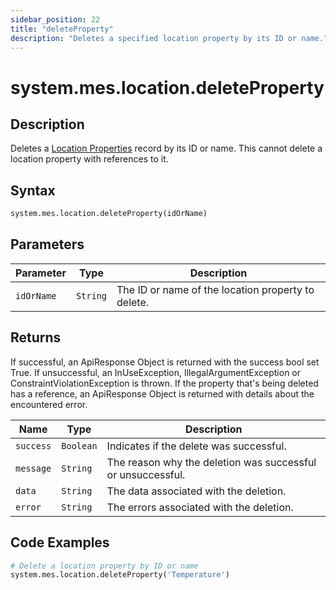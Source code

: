 ```yaml
---
sidebar_position: 22
title: "deleteProperty"
description: "Deletes a specified location property by its ID or name."
---
```


# system.mes.location.deleteProperty

## Description

Deletes a [Location Properties](../../data-model/location-model/location-property) record by its ID or name.
This cannot delete a location property with references to it.

## Syntax

```python
system.mes.location.deleteProperty(idOrName)
```

## Parameters

| Parameter  | Type     | Description                                        |
| ---------- | -------- | -------------------------------------------------- |
| `idOrName` | `String` | The ID or name of the location property to delete. |

## Returns

If successful, an ApiResponse Object is returned with the success bool set True. If unsuccessful, an InUseException, IllegalArgumentException or ConstraintViolationException is thrown.
If the property that's being deleted has a reference, an ApiResponse Object is returned with details about the encountered error.

| Name      | Type      | Description                                                 |
| --------- | --------- | ----------------------------------------------------------- |
| `success` | `Boolean` | Indicates if the delete was successful.                     |
| `message` | `String`  | The reason why the deletion was successful or unsuccessful. |
| `data`    | `String`  | The data associated with the deletion.                      |
| `error`   | `String`  | The errors associated with the deletion.                    |

## Code Examples

```python
# Delete a location property by ID or name
system.mes.location.deleteProperty('Temperature')
```
